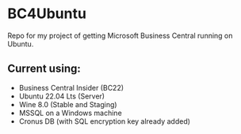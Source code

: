 # BC4Ubuntu

Repo for my project of getting Microsoft Business Central running on Ubuntu.

## Current using:
- Business Central Insider (BC22)
- Ubuntu 22.04 Lts (Server)
- Wine 8.0 (Stable and Staging)
- MSSQL on a Windows machine
- Cronus DB (with SQL encryption key already added)
